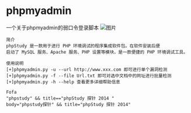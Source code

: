 # phpmyadmin
一个关于phpmyadmin的弱口令登录脚本
![图片](https://github.com/user-attachments/assets/9fcfeafd-d1c0-496a-8a80-c092efe5e4eb)
```
简介
phpStudy 是一款用于进行 PHP 环境调试的程序集成软件包。在软件安装后便
启动了 MySQL 服务、Apache 服务、PHP 设置等模块，是一款便捷的 PHP 环境调试工具。

使用说明
[+]phpmyadmin.py -u --url http://www.xxx.com 即可进行单个漏洞检测
[+]phpmyadmin.py -f --file Url.txt 即可对选中文档中的网址进行批量检测
[+]phpmyadmin.py -h --help 查看更多详细帮助信息

Fofa
"phpstudy" && title=="phpStudy 探针 2014 "
body="phpstudy探针" && title="phpStudy 探针 2014"
```
